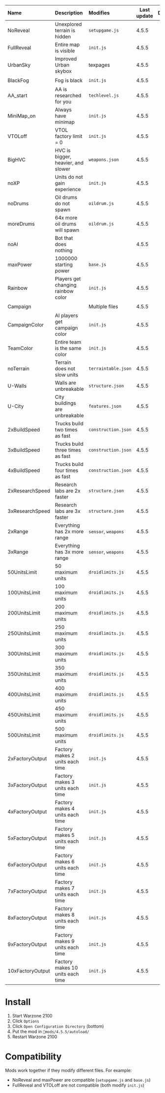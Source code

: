 Name           |Description                         |Modifies             |Last update|Download
:--------------|:-----------------------------------|:--------------------|-----------|:------:
NoReveal       | Unexplored terrain is hidden       | `setupgame.js`      |4.5.5      | [⬇️](https://github.com/aco4/mods-wz2100/raw/main/files/NoReveal)
FullReveal     | Entire map is visible              | `init.js`           |4.5.5      | [⬇️](https://github.com/aco4/mods-wz2100/raw/main/files/FullReveal)
UrbanSky       | Improved Urban skybox              | texpages            |4.5.5      | [⬇️](https://github.com/aco4/mods-wz2100/raw/main/files/UrbanSky)
BlackFog       | Fog is black                       | `init.js`           |4.5.5      | [⬇️](https://github.com/aco4/mods-wz2100/raw/main/files/BlackFog)
AA_start       | AA is researched for you           | `techlevel.js`      |4.5.5      | [⬇️](https://github.com/aco4/mods-wz2100/raw/main/files/AA_start)
MiniMap_on     | Always have minimap                | `init.js`           |4.5.5      | [⬇️](https://github.com/aco4/mods-wz2100/raw/main/files/MiniMap_on)
VTOLoff        | VTOL factory limit = 0             | `init.js`           |4.5.5      | [⬇️](https://github.com/aco4/mods-wz2100/raw/main/files/VTOLoff)
BigHVC         | HVC is bigger, heavier, and slower | `weapons.json`      |4.5.5      | [⬇️](https://github.com/aco4/mods-wz2100/raw/main/files/BigHVC)
noXP           | Units do not gain experience       | `init.js`           |4.5.5      | [⬇️](https://github.com/aco4/mods-wz2100/raw/main/files/noXP)
noDrums        | Oil drums do not spawn             | `oildrum.js`        |4.5.5      | [⬇️](https://github.com/aco4/mods-wz2100/raw/main/files/noDrums)
moreDrums      | 64x more oil drums will spawn      | `oildrum.js`        |4.5.5      | [⬇️](https://github.com/aco4/mods-wz2100/raw/main/files/moreDrums)
noAI           | Bot that does nothing              |                     |4.5.5      | [⬇️](https://github.com/aco4/mods-wz2100/raw/main/files/noAI)
maxPower       | 1000000 starting power             | `base.js`           |4.5.5      | [⬇️](https://github.com/aco4/mods-wz2100/raw/main/files/maxPower)
Rainbow        | Players get changing rainbow color | `init.js`           |4.5.5      | [⬇️](https://github.com/aco4/mods-wz2100/raw/main/files/Rainbow)
Campaign       |                                    | Multiple files      |4.5.5      | [⬇️](https://github.com/aco4/mods-wz2100/raw/main/files/Campaign)
CampaignColor  | AI players get campaign color      | `init.js`           |4.5.5      | [⬇️](https://github.com/aco4/mods-wz2100/raw/main/files/CampaignColor)
TeamColor      | Entire team is the same color      | `init.js`           |4.5.5      | [⬇️](https://github.com/aco4/mods-wz2100/raw/main/files/TeamColor)
noTerrain      | Terrain does not slow units        | `terraintable.json` |4.5.5      | [⬇️](https://github.com/aco4/mods-wz2100/raw/main/files/noTerrain)
U-Walls        | Walls are unbreakable              | `structure.json`    |4.5.5      | [⬇️](https://github.com/aco4/mods-wz2100/raw/main/files/U-Walls)
U-City         | City buildings are unbreakable     | `features.json`     |4.5.5      | [⬇️](https://github.com/aco4/mods-wz2100/raw/main/files/U-City)
2xBuildSpeed   | Trucks build two times as fast     | `construction.json` |4.5.5      | [⬇️](https://github.com/aco4/mods-wz2100/raw/main/files/2xBuildSpeed)
3xBuildSpeed   | Trucks build three times as fast   | `construction.json` |4.5.5      | [⬇️](https://github.com/aco4/mods-wz2100/raw/main/files/3xBuildSpeed)
4xBuildSpeed   | Trucks build four times as fast    | `construction.json` |4.5.5      | [⬇️](https://github.com/aco4/mods-wz2100/raw/main/files/4xBuildSpeed)
2xResearchSpeed| Research labs are 2x faster        | `structure.json`    |4.5.5      | [⬇️](https://github.com/aco4/mods-wz2100/raw/main/files/2xResearchSpeed)
3xResearchSpeed| Research labs are 3x faster        | `structure.json`    |4.5.5      | [⬇️](https://github.com/aco4/mods-wz2100/raw/main/files/3xResearchSpeed)
2xRange        | Everything has 2x more range       | `sensor`, `weapons` |4.5.5      | [⬇️](https://github.com/aco4/mods-wz2100/raw/main/files/2xRange)
3xRange        | Everything has 3x more range       | `sensor`, `weapons` |4.5.5      | [⬇️](https://github.com/aco4/mods-wz2100/raw/main/files/3xRange)
50UnitsLimit   | 50 maximum units                   | `droidlimits.js`    |4.5.5      | [⬇️](https://github.com/aco4/mods-wz2100/raw/main/files/50UnitsLimit)
100UnitsLimit  | 100 maximum units                  | `droidlimits.js`    |4.5.5      | [⬇️](https://github.com/aco4/mods-wz2100/raw/main/files/100UnitsLimit)
200UnitsLimit  | 200 maximum units                  | `droidlimits.js`    |4.5.5      | [⬇️](https://github.com/aco4/mods-wz2100/raw/main/files/200UnitsLimit)
250UnitsLimit  | 250 maximum units                  | `droidlimits.js`    |4.5.5      | [⬇️](https://github.com/aco4/mods-wz2100/raw/main/files/250UnitsLimit)
300UnitsLimit  | 300 maximum units                  | `droidlimits.js`    |4.5.5      | [⬇️](https://github.com/aco4/mods-wz2100/raw/main/files/300UnitsLimit)
350UnitsLimit  | 350 maximum units                  | `droidlimits.js`    |4.5.5      | [⬇️](https://github.com/aco4/mods-wz2100/raw/main/files/350UnitsLimit)
400UnitsLimit  | 400 maximum units                  | `droidlimits.js`    |4.5.5      | [⬇️](https://github.com/aco4/mods-wz2100/raw/main/files/400UnitsLimit)
450UnitsLimit  | 450 maximum units                  | `droidlimits.js`    |4.5.5      | [⬇️](https://github.com/aco4/mods-wz2100/raw/main/files/450UnitsLimit)
500UnitsLimit  | 500 maximum units                  | `droidlimits.js`    |4.5.5      | [⬇️](https://github.com/aco4/mods-wz2100/raw/main/files/500UnitsLimit)
2xFactoryOutput  | Factory makes 2 units each time  | `init.js`           |4.5.5      | [⬇️](https://github.com/aco4/mods-wz2100/raw/main/files/2xFactoryOutput)
3xFactoryOutput  | Factory makes 3 units each time  | `init.js`           |4.5.5      | [⬇️](https://github.com/aco4/mods-wz2100/raw/main/files/3xFactoryOutput)
4xFactoryOutput  | Factory makes 4 units each time  | `init.js`           |4.5.5      | [⬇️](https://github.com/aco4/mods-wz2100/raw/main/files/4xFactoryOutput)
5xFactoryOutput  | Factory makes 5 units each time  | `init.js`           |4.5.5      | [⬇️](https://github.com/aco4/mods-wz2100/raw/main/files/5xFactoryOutput)
6xFactoryOutput  | Factory makes 6 units each time  | `init.js`           |4.5.5      | [⬇️](https://github.com/aco4/mods-wz2100/raw/main/files/6xFactoryOutput)
7xFactoryOutput  | Factory makes 7 units each time  | `init.js`           |4.5.5      | [⬇️](https://github.com/aco4/mods-wz2100/raw/main/files/7xFactoryOutput)
8xFactoryOutput  | Factory makes 8 units each time  | `init.js`           |4.5.5      | [⬇️](https://github.com/aco4/mods-wz2100/raw/main/files/8xFactoryOutput)
9xFactoryOutput  | Factory makes 9 units each time  | `init.js`           |4.5.5      | [⬇️](https://github.com/aco4/mods-wz2100/raw/main/files/9xFactoryOutput)
10xFactoryOutput | Factory makes 10 units each time | `init.js`           |4.5.5      | [⬇️](https://github.com/aco4/mods-wz2100/raw/main/files/10xFactoryOutput)

# Install
1. Start Warzone 2100
2. Click `Options`
3. Click `Open Configuration Directory` (bottom)
4. Put the mod in `📁mods/4.5.5/autoload/`
5. Restart Warzone 2100

# Compatibility
Mods work together if they modify different files. For example:
- NoReveal and maxPower are compatible (`setupgame.js` and `base.js`)
- FullReveal and VTOLoff are not compatible (both modify `init.js`)
